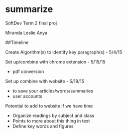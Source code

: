 # summarize

SoftDev Term 2 final proj

Miranda Leslie Anya

##Timeline

Create Algorithm(s) to identify key paragraph(s) - 5/4/15

Set up/combine with chrome extension - 5/15/15
  -	pdf conversion

Set up combine with website - 5/18/15
  -	to save your articles/words/summaries
  -	user accounts

Potential to add to website if we have time
  -	Organize readings by subject and class
  -	Points to more about this thing in text
  -	Define key words and figures
